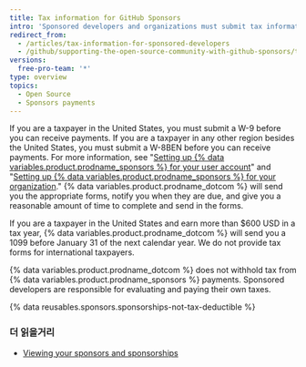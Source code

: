 ```yaml
---
title: Tax information for GitHub Sponsors
intro: 'Sponsored developers and organizations must submit tax information to {% data variables.product.prodname_dotcom %} and are responsible for evaluating and paying their own taxes.'
redirect_from:
  - /articles/tax-information-for-sponsored-developers
  - /github/supporting-the-open-source-community-with-github-sponsors/tax-information-for-sponsored-developers
versions:
  free-pro-team: '*'
type: overview
topics:
  - Open Source
  - Sponsors payments
---
```


If you are a taxpayer in the United States, you must submit a W-9 before you can receive payments. If you are a taxpayer in any other region besides the United States, you must submit a W-8BEN before you can receive payments. For more information, see "[Setting up {% data variables.product.prodname_sponsors %} for your user account](/sponsors/receiving-sponsorships-through-github-sponsors/setting-up-github-sponsors-for-your-user-account#submitting-your-tax-information)" and "[Setting up {% data variables.product.prodname_sponsors %} for your organization](/sponsors/receiving-sponsorships-through-github-sponsors/setting-up-github-sponsors-for-your-organization#submitting-your-tax-information)." {% data variables.product.prodname_dotcom %} will send you the appropriate forms, notify you when they are due, and give you a reasonable amount of time to complete and send in the forms.

If you are a taxpayer in the United States and earn more than $600 USD in a tax year, {% data variables.product.prodname_dotcom %} will send you a 1099 before January 31 of the next calendar year. We do not provide tax forms for international taxpayers.

{% data variables.product.prodname_dotcom %} does not withhold tax from {% data variables.product.prodname_sponsors %} payments. Sponsored developers are responsible for evaluating and paying their own taxes.

{% data reusables.sponsors.sponsorships-not-tax-deductible %}

### 더 읽을거리

- [Viewing your sponsors and sponsorships](/sponsors/receiving-sponsorships-through-github-sponsors/viewing-your-sponsors-and-sponsorships)
